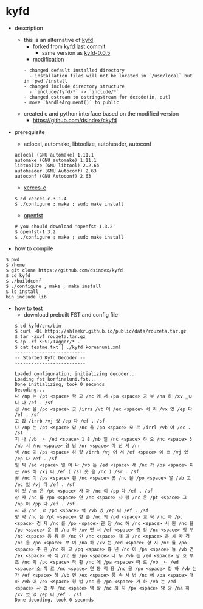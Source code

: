 kyfd
===

- description
  - this is an alternative of [kyfd](https://github.com/neubig/kyfd)
    - forked from [kyfd last commit](https://github.com/neubig/kyfd/commit/db6e29e6f2bbc229a08fc902cd1435333f56bc81)
	  - same version as [kyfd-0.0.5](http://www.phontron.com/kyfd/download/kyfd-0.0.5.tar.gz)
	- modification
	```
    - changed default installed directory
	  - installation files will not be located in `/usr/local` but in `pwd`/install
	- changed include directory structure
	  - `include/fyfd/*` -> `include/*`
    - changed ostream to ostringstream for decode(in, out)
	- move `handleArgument()` to public
	```
  - created c and python interface based on the modified version
    - https://github.com/dsindex/ckyfd

- prerequisite
  - aclocal, automake, libtoolize, autoheader, autoconf
  ```
  aclocal (GNU automake) 1.11.1
  automake (GNU automake) 1.11.1
  libtoolize (GNU libtool) 2.2.6b 
  autoheader (GNU Autoconf) 2.63
  autoconf (GNU Autoconf) 2.63
  ```
  - [xerces-c](http://xerces.apache.org/xerces-c/download.cgi)
  ```
  $ cd xerces-c-3.1.4
  $ ./configure ; make ; sudo make install
  ```
  - [openfst](http://www.openfst.org/twiki/bin/view/FST/WebHome)
  ```
  # you should download 'openfst-1.3.2' 
  $ openfst-1.3.2
  $ ./configure ; make ; sudo make install
  ```

- how to compile
```
$ pwd
$ /home
$ git clone https://github.com/dsindex/kyfd
$ cd kyfd
$ ./buildconf
$ ./configure ; make ; make install
$ ls install
bin include lib
```

- how to test
  - download prebuilt FST and config file
  ```
  $ cd kyfd/src/bin
  $ curl -OL https://shleekr.github.io/public/data/rouzeta.tar.gz
  $ tar -zxvf rouzeta.tar.gz
  $ cp -rf KFST/Tagger/* .
  $ cat testme.txt | ./kyfd koreanuni.xml
  --------------------------
  -- Started Kyfd Decoder --
  --------------------------

  Loaded configuration, initializing decoder...
  Loading fst korfinaluni.fst...
  Done initializing, took 0 seconds
  Decoding...
  나 /np 는 /pt <space> 학 교 /nc 에 서 /pa <space> 공 부 /na 하 /xv _ㅂ 니 다 /ef . /sf
  선 /nc 을 /po <space> 긋 /irrs /vb 어 /ex <space> 버 리 /vx 었 /ep 다 /ef . /sf
  고 맙 /irrb /vj 었 /ep 다 /ef . /sf
  나 /np 는 /pt <space> 답 /nc 을 /po <space> 모 르 /irrl /vb 아 /ec . /sf
  지 나 /vb _ㄴ /ed <space> 1 8 /nb 일 /nc <space> 하 오 /nc <space> 3 /nb 시 /nc <space> 경 남 /nr <space> 마 산 시 /nr
  색 /nc 이 /ps <space> 하 얗 /irrh /vj 어 서 /ef <space> 예 쁘 /vj 었 /ep 다 /ef . /sf
  일 찍 /ad <space> 일 어 나 /vb 는 /ed <space> 새 /nc 가 /ps <space> 피 곤 /ns 하 /xj 다 /ef ( /sl 웃 음 /nc ) /sr . /sf
  꽃 /nc 이 /ps <space> 핀 /nc <space> 곳 /nc 을 /po <space> 알 /vb 고 /ec 있 /vj 다 /ef . /sf
  이 것 /nm 은 /pt <space> 사 과 /nc 이 /pp 다 /ef . /sf
  상 자 /nc 를 /po <space> 연 /nc <space> 사 람 /nc 은 /pt <space> 그 /np 이 /pp 다 /ef . /sf
  사 과 /nc _ㄹ /po <space> 먹 /vb 겠 /ep 다 /ef . /sf
  향 약 /nc 은 /pt <space> 향 촌 /nc 의 /pd <space> 교 육 /nc 과 /pc <space> 경 제 /nc 를 /po <space> 관 장 /nc 해 /nc <space> 서 원 /nc 을 /po <space> 운 영 /na 하 /xv 면 서 /ef <space> 중 앙 /nc <space> 정 부 /nc <space> 등 용 문 /nc 인 /nc <space> 대 과 /nc <space> 응 시 자 격 /nc 을 /po <space> 부 여 /na 하 /xv 는 /ed <space> 향 시 /nc 를 /po <space> 주 관 /nc 하 고 /pq <space> 흉 년 /nc 이 /ps <space> 들 /vb 면 /ex <space> 곡 식 /nc 을 /po <space> 나 누 /vb 는 /ed <space> 상 호 부 조 /nc 와 /pc <space> 작 황 /nc 에 /pa <space> 따 르 /vb _ㄴ /ed <space> 소 작 료 /nc <space> 연 동 적 용 /nc 을 /po <space> 정 하 /vb 는 가 /ef <space> 하 /vb 면 /ex <space> 풍 속 사 범 /nc 에 /pa <space> 대 하 /vb 어 /ex <space> 형 벌 /nc 을 /po <space> 가 하 /vb 는 /ed <space> 사 법 부 /nc <space> 역 할 /nc 까 지 /px <space> 담 당 /na 하 /xv 었 었 /ep 다 /ef . /sf
  Done decoding, took 0 seconds
  ```
